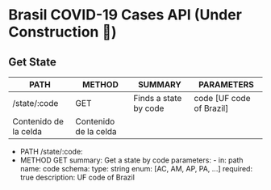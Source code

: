 #  Brasil COVID-19 Cases API (Under Construction 🚧)

## Get State

| PATH | METHOD | SUMMARY | PARAMETERS |
| ------------- | ------------- | ------------- | ------------- |
| /state/:code  | GET  | Finds a state by code | code [UF code of Brazil] |
| Contenido de la celda  | Contenido de la celda  |

- PATH
/state/:code:
- METHOD
GET
      summary: Get a state by code
      parameters:
        - in: path
          name: code
          schema:
            type: string
            enum: [AC, AM, AP, PA, ...]
          required: true
          description: UF code of Brazil
